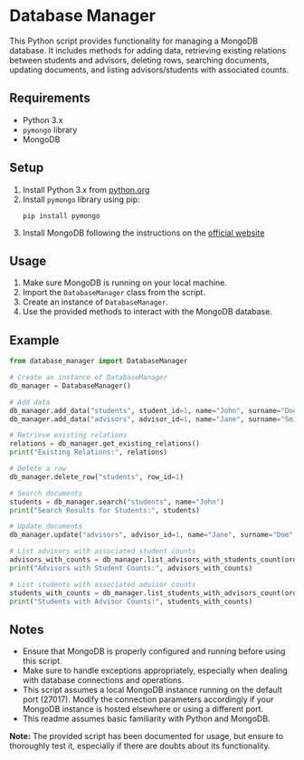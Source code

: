 # Database Manager

This Python script provides functionality for managing a MongoDB database. It includes methods for adding data, retrieving existing relations between students and advisors, deleting rows, searching documents, updating documents, and listing advisors/students with associated counts.

## Requirements
- Python 3.x
- `pymongo` library
- MongoDB

## Setup
1. Install Python 3.x from [python.org](https://www.python.org/downloads/)
2. Install `pymongo` library using pip:
    ```
    pip install pymongo
    ```
3. Install MongoDB following the instructions on the [official website](https://www.mongodb.com/try/download/community)

## Usage
1. Make sure MongoDB is running on your local machine.
2. Import the `DatabaseManager` class from the script.
3. Create an instance of `DatabaseManager`.
4. Use the provided methods to interact with the MongoDB database.

## Example

```python
from database_manager import DatabaseManager

# Create an instance of DatabaseManager
db_manager = DatabaseManager()

# Add data
db_manager.add_data("students", student_id=1, name="John", surname="Doe", age=25)
db_manager.add_data("advisors", advisor_id=1, name="Jane", surname="Smith", age=30)

# Retrieve existing relations
relations = db_manager.get_existing_relations()
print("Existing Relations:", relations)

# Delete a row
db_manager.delete_row("students", row_id=1)

# Search documents
students = db_manager.search("students", name="John")
print("Search Results for Students:", students)

# Update documents
db_manager.update("advisors", advisor_id=1, name="Jane", surname="Doe", age=35)

# List advisors with associated student counts
advisors_with_counts = db_manager.list_advisors_with_students_count(order_by='ASC')
print("Advisors with Student Counts:", advisors_with_counts)

# List students with associated advisor counts
students_with_counts = db_manager.list_students_with_advisors_count(order_by='DESC')
print("Students with Advisor Counts:", students_with_counts)
```

## Notes
- Ensure that MongoDB is properly configured and running before using this script.
- Make sure to handle exceptions appropriately, especially when dealing with database connections and operations.
- This script assumes a local MongoDB instance running on the default port (27017). Modify the connection parameters accordingly if your MongoDB instance is hosted elsewhere or using a different port.
- This readme assumes basic familiarity with Python and MongoDB.

**Note:** The provided script has been documented for usage, but ensure to thoroughly test it, especially if there are doubts about its functionality.
